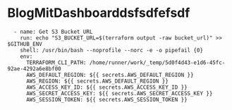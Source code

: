 # BlogMitDashboarddsfsdfefsdf



      - name: Get S3 Bucket URL
        run: echo "S3_BUCKET_URL=$(terraform output -raw bucket_url)" >> $GITHUB_ENV
        shell: /usr/bin/bash --noprofile --norc -e -o pipefail {0}
        env:
          TERRAFORM_CLI_PATH: /home/runner/work/_temp/5d0f4d43-e1d6-45fc-92ae-4292a6e8bf00
          AWS_DEFAULT_REGION: ${{ secrets.AWS_DEFAULT_REGION }}
          AWS_REGION: ${{ secrets.AWS_DEFAULT_REGION }}
          AWS_ACCESS_KEY_ID: ${{ secrets.AWS_ACCESS_KEY_ID }}
          AWS_SECRET_ACCESS_KEY: ${{ secrets.AWS_SECRET_ACCESS_KEY }}
          AWS_SESSION_TOKEN: ${{ secrets.AWS_SESSION_TOKEN }}